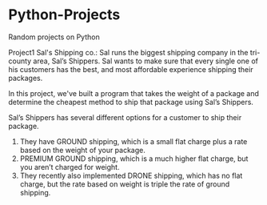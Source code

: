 # Python-Projects
Random projects on Python

Project1 Sal's Shipping co.:
Sal runs the biggest shipping company in the tri-county area, Sal’s Shippers. Sal wants to make sure that every single one of his customers has the best, and most affordable experience shipping their packages. 

In this project, we've built a program that takes the weight of a package and determine the cheapest method to ship that package using Sal’s Shippers.

Sal’s Shippers has several different options for a customer to ship their package.
1. They have GROUND shipping, which is a small flat charge plus a rate based on the weight of your package. 
2. PREMIUM GROUND shipping, which is a much higher flat charge, but you aren’t charged for weight. 
3. They recently also implemented DRONE shipping, which has no flat charge, but the rate based on weight is triple the rate of ground shipping.
